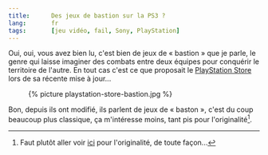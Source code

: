 ```yaml
---
title:      Des jeux de bastion sur la PS3 ?
lang:       fr
tags:       [jeu vidéo, fail, Sony, PlayStation]
---
```


Oui, oui, vous avez bien lu, c'est bien de jeux de « bastion » que je parle, le genre qui laisse imaginer des combats entre deux équipes pour conquérir le territoire de l'autre. En tout cas c'est ce que proposait le [PlayStation Store](http://store.playstation.com/) lors de sa récente mise à jour...

<figure>
  {% picture playstation-store-bastion.jpg %}
</figure>

Bon, depuis ils ont modifié, ils parlent de jeux de « baston », c'est du coup beaucoup plus classique, ça m'intéresse moins, tant pis pour l'originalité[^1].

[^1]: Faut plutôt aller voir [ici](http://www.nonwii.com/) pour l'originalité, de toute façon...
